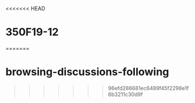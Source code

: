 <<<<<<< HEAD
# 350F19-12
=======
# browsing-discussions-following
>>>>>>> 96efd286681ec6489f45f2298e1f6b3211c30d9f

